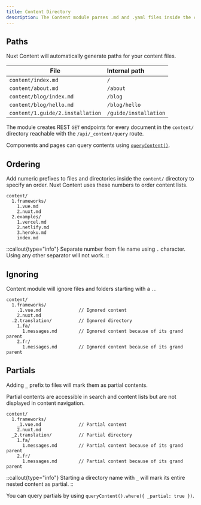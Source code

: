 ```yaml
---
title: Content Directory
description: The Content module parses .md and .yaml files inside the content/ directory and provides paths according to the directory structure.
---
```


## Paths

Nuxt Content will automatically generate paths for your content files.

| File                             | Internal path         |
| -------------------------------- | :-------------------- |
| `content/index.md`               | `/`                   |
| `content/about.md`               | `/about`              |
| `content/blog/index.md`          | `/blog`               |
| `content/blog/hello.md`          | `/blog/hello`         |
| `content/1.guide/2.installation` | `/guide/installation` |

The module creates REST `GET` endpoints for every document in the `content/` directory reachable with the `/api/_content/query` route.

Components and pages can query contents using [`queryContent()`](/composables/query-content).

## Ordering

Add numeric prefixes to files and directories inside the `content/` directory to specify an order.
Nuxt Content uses these numbers to order content lists.

``` [Directory structure]
content/
  1.frameworks/
    1.vue.md
    2.nuxt.md
  2.examples/
    1.vercel.md
    2.netlify.md
    3.heroku.md
    index.md
```

::callout{type="info"}
Separate number from file name using `.` character. Using any other separator will not work.
::

## Ignoring

Content module will ignore files and folders starting with a `.`.

``` [Directory structure]
content/
  1.frameworks/
    .1.vue.md              // Ignored content
    2.nuxt.md
  .2.translation/          // Ignored directory
    1.fa/
      1.messages.md        // Ignored content because of its grand parent
    2.fr/
      1.messages.md        // Ignored content because of its grand parent
```

## Partials

Adding `_` prefix to files will mark them as partial contents.

Partial contents are accessible in search and content lists but are not displayed in content navigation.

``` [Directory structure]
content/
  1.frameworks/
    _1.vue.md              // Partial content
    2.nuxt.md
  _2.translation/          // Partial directory
    1.fa/
      1.messages.md        // Partial content because of its grand parent
    2.fr/
      1.messages.md        // Partial content because of its grand parent
```

::callout{type="info"}
Starting a directory name with `_` will mark its entire nested content as partial.
::

You can query partials by using `queryContent().where({ _partial: true })`.
